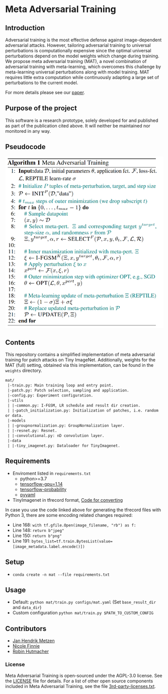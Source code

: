 # Meta Adversarial Training

## Introduction
Adversarial training is the most effective defense against image-dependent adversarial attacks. However, tailoring
adversarial training to universal perturbations is computationally expensive since the optimal universal perturbations
depend on the model weights which change during training. 
We propose meta adversarial training (MAT), a novel combination of adversarial training with meta-learning, which
overcomes this challenge by meta-learning universal perturbations along with model training. MAT requires little
extra computation while continuously adapting a large set of perturbations to the current model.

For more details please see our [paper](https://arxiv.org/abs/2101.11453).

## Purpose of the project
This software is a research prototype, solely developed for and published as part of the publication cited above. 
It will neither be maintained nor monitored in any way.

## Pseudocode

![Pseudocode Algorithm 1](assets/algo1.png)

## Contents

This repository contains a simplified implementation of meta adversarial training for patch attacks on Tiny ImageNet.
Additionally, weights for the MAT (full) setting, obtained via this implementation, can be found in the `weights` directory.

```
mat/
 |-train.py: Main training loop and entry point. 
 |-patch.py: Patch selection, sampling and application.
 |-config.py: Experiment configuration. 
 |-utils
 | |-common.py: I-FGSM, LR schedule and result dir creation.
 | |-patch_initialization.py: Initialization of patches, i.e. random or data.
 |-models
 | |-groupnormalization.py: GroupNormalization layer.
 | |-resnet.py: Resnet.
 | |-convolutional.py: nD convolution layer.
 |-data
 | |-tiny_imagenet.py: Dataloader for TinyImagenet.
```

## Requirements

- Enviroment listed in `requirements.txt`
    - python>=3.7
    - [tensorflow-gpu=1.14](https://github.com/tensorflow/tensorflow)
    - [tensorflow-probability](https://github.com/tensorflow/probability)
    - [pyyaml](https://github.com/yaml/pyyaml) 
- TinyImagenet in tfrecord format, [Code for converting](https://github.com/uds-lsv/evaluating-logit-pairing-methods/blob/201d3c05b59bb92df267e3c0213a50081988e1bb/tiny_imagenet/tiny_imagenet_converter/converter.py)

In case you use the code linked above for generating the tfrecord files with Python 3, there are some encoding related changes required:

- Line 168: `with tf.gfile.Open(image_filename, "rb") as f:`
- Line 148: `return b"jpeg"`
- Line 150: `return b"png"`
- Line 191: `bytes_list=tf.train.BytesList(value=[image_metadata.label.encode()])`

## Setup

- `conda create -n mat --file requirements.txt`

## Usage

- Default: `python mat/train.py configs/mat.yaml` (Set `base_result_dir` and `data_dir`)
- Custom configuration `python mat/train.py $PATH_TO_CUSTOM_CONFIG` 

## Contributors

- [Jan Hendrik Metzen](https://github.com/jmetzen)
- [Nicole Finnie](https://github.com/nicolefinnie)
- [Robin Hutmacher](https://github.com/hutec)


### License

Meta Adversarial Training is open-sourced under the AGPL-3.0 license. See the [LICENSE](LICENSE) file for details.
For a list of other open source components included in Meta Adversarial Training, see the file [3rd-party-licenses.txt](3rd-party-licenses.txt).
